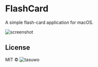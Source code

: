 # FlashCard

A simple flash-card application for macOS.

![screenshot](images/screenshot.gif)

## License

MIT © ![tasuwo](https://github.com/tasuwo)
